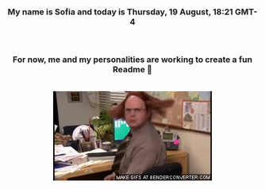 


<div align="center">
<h3 >My name is Sofia and today is Thursday, 19 August, 18:21 GMT-4</h3><br>
<h3 >For now, me and my personalities are working to create a fun Readme 👋
</h3><br>
<img src='img/dwight.gif' alt='working...'/>
</div>
